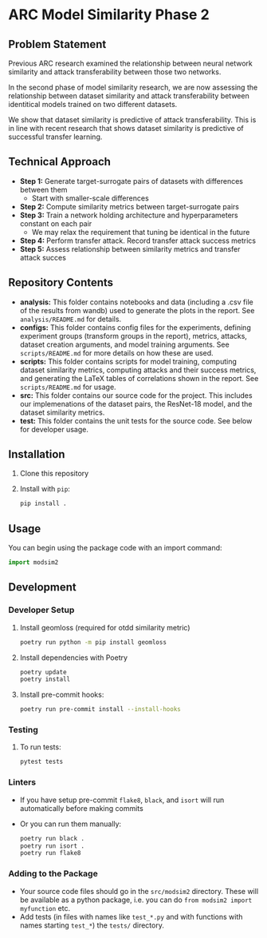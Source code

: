 # ARC Model Similarity Phase 2

## Problem Statement

Previous ARC research examined the relationship between neural network similarity and attack transferability between those two networks.

In the second phase of model similarity research, we are now assessing the relationship between dataset similarity and attack transferability between identitical models trained on two different datasets.

We show that dataset similarity is predictive of attack transferability. This is in line with recent research that shows dataset similarity is predictive of successful transfer learning.

## Technical Approach

- **Step 1:** Generate target-surrogate pairs of datasets with differences between them
  - Start with smaller-scale differences
- **Step 2:** Compute similarity metrics between target-surrogate pairs
- **Step 3:** Train a network holding architecture and hyperparameters constant on each pair
  - We may relax the requirement that tuning be identical in the future
- **Step 4:** Perform transfer attack. Record transfer attack success metrics
- **Step 5:** Assess relationship between similarity metrics and transfer attack succes

## Repository Contents

- **analysis:** This folder contains notebooks and data (including a .csv file of the results from wandb) used to generate the plots in the report. See `analysis/README.md` for details.
- **configs:** This folder contains config files for the experiments, defining experiment groups (transform groups in the report), metrics, attacks, dataset creation arguments, and model training arguments. See `scripts/README.md` for more details on how these are used.
- **scripts:** This folder contains scripts for model training, computing dataset similarity metrics, computing attacks and their success metrics, and generating the LaTeX tables of correlations shown in the report. See `scripts/README.md` for usage.
- **src:** This folder contains our source code for the project. This includes our implemenations of the dataset pairs, the ResNet-18 model, and the dataset similarity metrics.
- **test:** This folder contains the unit tests for the source code. See below for developer usage.

## Installation

1. Clone this repository

2. Install with `pip`:

   ```bash
   pip install .
   ```

## Usage

You can begin using the package code with an import command:

   ```python
   import modsim2
   ```

## Development

### Developer Setup

1. Install geomloss (required for otdd similarity metric)

   ```bash
   poetry run python -m pip install geomloss
   ```

2. Install dependencies with Poetry

   ```bash
   poetry update
   poetry install
   ```

3. Install pre-commit hooks:

   ```bash
   poetry run pre-commit install --install-hooks
   ```

### Testing

1. To run tests:

    ```bash
    pytest tests
    ```

### Linters

- If you have setup pre-commit `flake8`, `black`, and `isort` will run automatically before making commits
- Or you can run them manually:

    ```bash
    poetry run black .
    poetry run isort .
    poetry run flake8
    ```

### Adding to the Package

- Your source code files should go in the `src/modsim2` directory. These will be available as a python package, i.e. you can do `from modsim2 import myfunction` etc.
- Add tests (in files with names like `test_*.py` and with functions with names starting `test_*`) the `tests/` directory.
